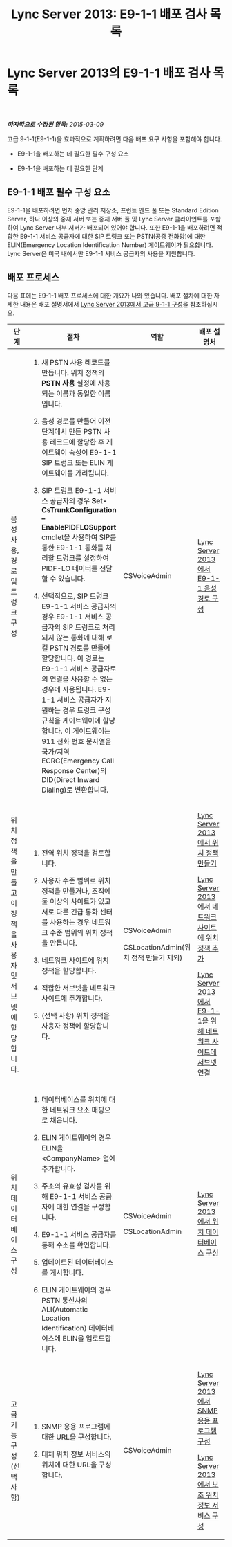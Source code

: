 ﻿---
title: 'Lync Server 2013: E9-1-1 배포 검사 목록'
TOCTitle: E9-1-1 배포 검사 목록
ms:assetid: cc6a656a-6043-4b9b-85c2-5708b9bb1c06
ms:mtpsurl: https://technet.microsoft.com/ko-kr/library/Gg398864(v=OCS.15)
ms:contentKeyID: 49305054
ms.date: 08/24/2015
mtps_version: v=OCS.15
ms.translationtype: HT
---

# Lync Server 2013의 E9-1-1 배포 검사 목록

 

_**마지막으로 수정된 항목:** 2015-03-09_

고급 9-1-1(E9-1-1)을 효과적으로 계획하려면 다음 배포 요구 사항을 포함해야 합니다.

  - E9-1-1을 배포하는 데 필요한 필수 구성 요소

  - E9-1-1을 배포하는 데 필요한 단계

## E9-1-1 배포 필수 구성 요소

E9-1-1을 배포하려면 먼저 중앙 관리 저장소, 프런트 엔드 풀 또는 Standard Edition Server, 하나 이상의 중재 서버 또는 중재 서버 풀 및 Lync Server 클라이언트를 포함하여 Lync Server 내부 서버가 배포되어 있어야 합니다. 또한 E9-1-1을 배포하려면 적합한 E9-1-1 서비스 공급자에 대한 SIP 트렁크 또는 PSTN(공중 전화망)에 대한 ELIN(Emergency Location Identification Number) 게이트웨이가 필요합니다. Lync Server은 미국 내에서만 E9-1-1 서비스 공급자의 사용을 지원합니다.

## 배포 프로세스

다음 표에는 E9-1-1 배포 프로세스에 대한 개요가 나와 있습니다. 배포 절차에 대한 자세한 내용은 배포 설명서에서 [Lync Server 2013에서 고급 9-1-1 구성](lync-server-2013-configure-enhanced-9-1-1.md)을 참조하십시오.


<table>
<colgroup>
<col style="width: 25%" />
<col style="width: 25%" />
<col style="width: 25%" />
<col style="width: 25%" />
</colgroup>
<thead>
<tr class="header">
<th>단계</th>
<th>절차</th>
<th>역할</th>
<th>배포 설명서</th>
</tr>
</thead>
<tbody>
<tr class="odd">
<td><p>음성 사용, 경로 및 트렁크 구성</p></td>
<td><ol>
<li><p>새 PSTN 사용 레코드를 만듭니다. 위치 정책의 <strong>PSTN 사용</strong> 설정에 사용되는 이름과 동일한 이름입니다.</p></li>
<li><p>음성 경로를 만들어 이전 단계에서 만든 PSTN 사용 레코드에 할당한 후 게이트웨이 속성이 E9-1-1 SIP 트렁크 또는 ELIN 게이트웨이를 가리킵니다.</p></li>
<li><p>SIP 트렁크 E9-1-1 서비스 공급자의 경우 <strong>Set-CsTrunkConfiguration –EnablePIDFLOSupport</strong> cmdlet을 사용하여 SIP를 통한 E9-1-1 통화를 처리할 트렁크를 설정하여 PIDF-LO 데이터를 전달할 수 있습니다.</p></li>
<li><p>선택적으로, SIP 트렁크 E9-1-1 서비스 공급자의 경우 E9-1-1 서비스 공급자의 SIP 트렁크로 처리되지 않는 통화에 대해 로컬 PSTN 경로를 만들어 할당합니다. 이 경로는 E9-1-1 서비스 공급자로의 연결을 사용할 수 없는 경우에 사용됩니다. E9-1-1 서비스 공급자가 지원하는 경우 트렁크 구성 규칙을 게이트웨이에 할당합니다. 이 게이트웨이는 911 전화 번호 문자열을 국가/지역 ECRC(Emergency Call Response Center)의 DID(Direct Inward Dialing)로 변환합니다.</p></li>
</ol></td>
<td><p>CSVoiceAdmin</p></td>
<td><p><a href="lync-server-2013-configure-an-e9-1-1-voice-route.md">Lync Server 2013에서 E9-1-1 음성 경로 구성</a></p></td>
</tr>
<tr class="even">
<td><p>위치 정책을 만들고 이 정책을 사용자 및 서브넷에 할당합니다.</p></td>
<td><ol>
<li><p>전역 위치 정책을 검토합니다.</p></li>
<li><p>사용자 수준 범위로 위치 정책을 만들거나, 조직에 둘 이상의 사이트가 있고 서로 다른 긴급 통화 센터를 사용하는 경우 네트워크 수준 범위의 위치 정책을 만듭니다.</p></li>
<li><p>네트워크 사이트에 위치 정책을 할당합니다.</p></li>
<li><p>적합한 서브넷을 네트워크 사이트에 추가합니다.</p></li>
<li><p>(선택 사항) 위치 정책을 사용자 정책에 할당합니다.</p></li>
</ol>
<p></p></td>
<td><p>CSVoiceAdmin</p>
<p>CSLocationAdmin(위치 정책 만들기 제외)</p></td>
<td><p><a href="lync-server-2013-create-location-policies.md">Lync Server 2013에서 위치 정책 만들기</a></p>
<p><a href="lync-server-2013-add-a-location-policy-to-a-network-site.md">Lync Server 2013에서 네트워크 사이트에 위치 정책 추가</a></p>
<p><a href="lync-server-2013-associate-subnets-with-network-sites-for-e9-1-1.md">Lync Server 2013에서 E9-1-1을 위해 네트워크 사이트에 서브넷 연결</a></p></td>
</tr>
<tr class="odd">
<td><p>위치 데이터베이스 구성</p></td>
<td><ol>
<li><p>데이터베이스를 위치에 대한 네트워크 요소 매핑으로 채웁니다.</p></li>
<li><p>ELIN 게이트웨이의 경우 ELIN을 &lt;CompanyName&gt; 열에 추가합니다.</p></li>
<li><p>주소의 유효성 검사를 위해 E9-1-1 서비스 공급자에 대한 연결을 구성합니다.</p></li>
<li><p>E9-1-1 서비스 공급자를 통해 주소를 확인합니다.</p></li>
<li><p>업데이트된 데이터베이스를 게시합니다.</p></li>
<li><p>ELIN 게이트웨이의 경우 PSTN 통신사의 ALI(Automatic Location Identification) 데이터베이스에 ELIN을 업로드합니다.</p></li>
</ol></td>
<td><p>CSVoiceAdmin</p>
<p>CSLocationAdmin</p></td>
<td><p><a href="lync-server-2013-configure-the-location-database.md">Lync Server 2013에서 위치 데이터베이스 구성</a></p></td>
</tr>
<tr class="even">
<td><p>고급 기능 구성(선택 사항)</p></td>
<td><ol>
<li><p>SNMP 응용 프로그램에 대한 URL을 구성합니다.</p></li>
<li><p>대체 위치 정보 서비스의 위치에 대한 URL을 구성합니다.</p></li>
</ol></td>
<td><p>CSVoiceAdmin</p></td>
<td><p><a href="lync-server-2013-configure-an-snmp-application.md">Lync Server 2013에서 SNMP 응용 프로그램 구성</a></p>
<p><a href="lync-server-2013-configure-a-secondary-location-information-service.md">Lync Server 2013에서 보조 위치 정보 서비스 구성</a></p></td>
</tr>
</tbody>
</table>

